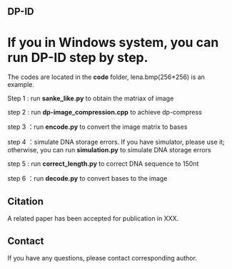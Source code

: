 ## DP-ID 
# If you in Windows system, you can run DP-ID step by step.

The codes are located in the **code** folder, lena.bmp(256*256) is an example.

Step 1 : run **sanke_like.py** to obtain the matriax of image

step 2 : run **dp-image_compression.cpp** to achieve dp-compress

step 3 ：run **encode.py** to convert the image matrix to bases

step 4 ：simulate DNA storage errors. If you have simulator, please use it; otherwise, you can run **simulation.py** to simulate DNA storage errors

step 5 : run **correct_length.py** to correct DNA sequence to 150nt 

step 6 ：run **decode.py** to convert bases to the image

## Citation
A related paper has been accepted for publication in XXX.

## Contact
If you have any questions, please contact corresponding author.
